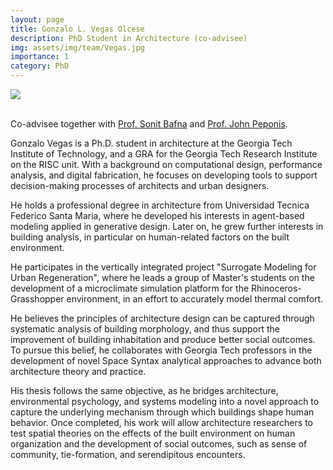 ```yaml
---
layout: page
title: Gonzalo L. Vegas Olcese
description: PhD Student in Architecture (co-advisee)
img: assets/img/team/Vegas.jpg
importance: 1
category: PhD
---
```


<div class="profile"> 
<img src="/assets/img/team/Vegas.jpg" class="img-fluid z-depth-1 rounded"/>
</div>
<br>

Co-advisee together with [Prof. Sonit Bafna](https://arch.gatech.edu/people/sonit-bafna) and [Prof. John Peponis](https://arch.gatech.edu/people/john-peponis).

Gonzalo Vegas is a Ph.D. student in architecture at the Georgia Tech Institute of Technology, and a GRA for the Georgia Tech Research Institute on the RISC unit. With a background on computational design, performance analysis, and digital fabrication, he focuses on developing tools to support decision-making processes of architects and urban designers.

He holds a professional degree in architecture from Universidad Tecnica Federico Santa Maria, where he developed his interests in agent-based modeling applied in generative design. Later on, he grew further interests in building analysis, in particular on human-related factors on the built environment.

He participates in the vertically integrated project "Surrogate Modeling for Urban Regeneration", where he leads a group of Master's students on the development of a microclimate simulation platform for the Rhinoceros-Grasshopper environment, in an effort to accurately model thermal comfort.

He believes the principles of architecture design can be captured through systematic analysis of building morphology, and thus support the improvement of building inhabitation and produce better social outcomes. To pursue this belief, he collaborates with Georgia Tech professors in the development of novel Space Syntax analytical approaches to advance both architecture theory and practice. 

His thesis follows the same objective, as he bridges architecture, environmental psychology, and systems modeling into a novel approach to capture the underlying mechanism through which buildings shape human behavior. Once completed, his work will allow architecture researchers to test spatial theories on the effects of the built environment on human organization and the development of social outcomes, such as sense of community, tie-formation, and serendipitous encounters.
